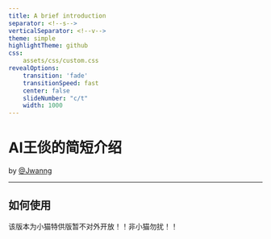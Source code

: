 ```yaml
---
title: A brief introduction
separator: <!--s-->
verticalSeparator: <!--v-->
theme: simple
highlightTheme: github
css:
    assets/css/custom.css
revealOptions:
    transition: 'fade'
    transitionSpeed: fast
    center: false
    slideNumber: "c/t"
    width: 1000
---
```

<div class="middle center">
<div style="width: 100%">

# AI王倓的简短介绍
by [@Jwanng]()

<hr />

</div>
</div>

<!--v-->
## 如何使用
该版本为小猫特供版暂不对外开放！！非小猫勿扰！！